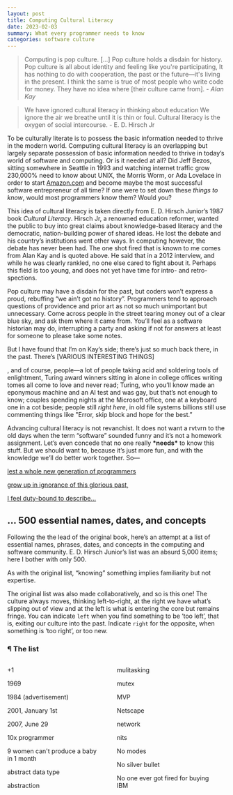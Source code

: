 ```yaml
---
layout: post
title: Computing Cultural Literacy
date: 2023-02-03
summary: What every programmer needs to know
categories: software culture
---
```


> Computing is pop culture. [...] Pop culture holds a disdain for history. Pop culture is all about identity and feeling like you're participating, It has nothing to do with cooperation, the past or the future—it's living in the present. I think the same is true of most people who write code for money. They have no idea where [their culture came from]. - *Alan Kay*

> We have ignored cultural literacy in thinking about education We ignore the air we breathe until it is thin or foul. Cultural literacy is the oxygen of social intercourse. - E. D. Hirsch Jr

To be culturally literate is to possess the basic information needed to thrive in the modern world. Computing cultural literacy is an overlapping but largely separate possession of basic information needed to thrive in today’s world of software and computing. Or is it needed at all? Did Jeff Bezos, sitting somewhere in Seattle in 1993 and watching internet traffic grow 230,000% need to know about UNIX, the Morris Worm, or Ada Lovelace in order to start [Amazon.com](http://Amazon.com) and become maybe the most successful software entrepreneur of all time? If one were to set down these _things to know_, would most programmers know them? Would you?

This idea of cultural literacy is taken directly from E. D. Hirsch Junior’s 1987 book _Cultural Literacy_. Hirsch Jr, a renowned education reformer, wanted the public to buy into great claims about knowledge-based literacy and the democratic, nation-building power of shared ideas. He lost the debate and his country’s institutions went other ways. In computing however, the debate has never been had. The one shot fired that is known to me comes from Alan Kay and is quoted above. He said that in a 2012 interview, and while he was clearly rankled, no one else cared to fight about it. Perhaps this field is too young, and does not yet have time for intro- and retro- spections.

Pop culture may have a disdain for the past, but coders won’t express a proud, rebuffing “we ain’t got no history”. Programmers tend to approach questions of providence and prior art as not so much unimportant but unnecessary. Come across people in the street tearing money out of a clear blue sky, and ask them where it came from. You’ll feel as a software historian may do, interrupting a party and asking if not for answers at least for someone to please take some notes.

But I have found that I’m on Kay’s side; there’s just so much back there, in the past. There’s [VARIOUS INTERESTING THINGS]

, and of course, people—a lot of people taking acid and soldering tools of enlightment, Turing award winners sitting in alone in college offices writing tomes all come to love and never read; Turing, who you’ll know made an eponymous machine and an AI test and was gay, but that’s not enough to know; couples spending nights at the Microsoft office, one at a keyboard one in a cot beside; people still _right_ _here_, in old file systems billions still use commenting things like "Error, skip block and hope for the best.”

Advancing cultural literacy is not revanchist. It does not want a rvtvrn to the old days when the term “software” sounded funny and it’s not a homework assignment. Let’s even concede that no one really **\***needs**\*** to know this stuff. But we should want to, because it’s just more fun, and with the knowledge we’ll do better work together. So—

[lest a whole new generation of programmers](http://www.catb.org/jargon/html/story-of-mel.html)

[grow up in ignorance of this glorious past,](http://www.catb.org/jargon/html/story-of-mel.html)

[I feel duty-bound to describe…](http://www.catb.org/jargon/html/story-of-mel.html)

## … 500 essential names, dates, and concepts

Following the the lead of the original book, here’s an attempt at a list of essential names, phrases, dates, and concepts in the computing and software community. E. D. Hirsch Junior’s list was an absurd 5,000 items; here I bother with only 500.

As with the original list, “knowing” something implies familiarity but not expertise.

The original list was also made collaboratively, and so is this one! The culture always moves, thinking left-to-right, at the right we have what’s slipping out of view and at the left is what is entering the core but remains fringe. You can indicate `left` when you find something to be ‘too left’, that is, exiting our culture into the past. Indicate `right` for the opposite, when something is ‘too right’, or too new.

### ¶ The list

<div class="flex-container">
    <div class="flex-left">
        <p>+1</p>
        <p>1969</p>
        <p>1984 (advertisement)</p>
        <p>2001, January 1st</p>
        <p>2007, June 29</p>
        <p>10x programmer</p>
        <p>9 women can't produce a baby in 1 month</p>
        <p>abstract data type</p>
        <p>abstraction</p>
    </div>
    <div class="flex-right">
        <p>mulitasking</p>
        <p>mutex</p>
        <p>MVP</p>
        <p>Netscape</p>
        <p>network</p>
        <p>nits</p>
        <p>No modes</p>
        <p>No silver bullet</p>
        <p>No one ever got fired for buying IBM</p>
    </div>
</div>

<style>
.flex-container {
    display: flex;
    flex-direction: row;
}

.flex-container div {
    margin-right: 2.5em;
    width: 100%;
}

.flex-container div p {
    margin-bottom: 0.1em;
}
</style>
